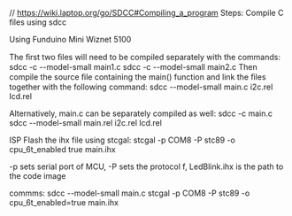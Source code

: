 // https://wiki.laptop.org/go/SDCC#Compiling_a_program
Steps:
Compile C files using sdcc

Using Funduino Mini Wiznet 5100

The ﬁrst two ﬁles will need to be compiled separately with the commands:
sdcc -c --model-small main1.c
sdcc -c --model-small main2.c
Then compile the source ﬁle containing the main() function and link the ﬁles together with the following command:
sdcc --model-small main.c i2c.rel lcd.rel 

Alternatively, main.c can be separately compiled as well:
sdcc -c main.c
sdcc --model-small main.rel i2c.rel lcd.rel 


ISP Flash the ihx file using stcgal:
stcgal -p COM8 -P stc89 -o cpu_6t_enabled true  main.ihx

-p sets serial port of MCU, -P sets the protocol f, LedBlink.ihx is the path to the code image


commms:
sdcc --model-small main.c
stcgal -p COM8 -P stc89 -o cpu_6t_enabled=true  main.ihx


